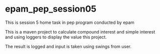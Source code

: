 # epam_pep_session05
This is session 5 home task in pep program conducted by epam

This is a maven project to calculate compound interest and simple interest and using loggers to display the value this project.

The result is logged and input is taken using swings from user.
